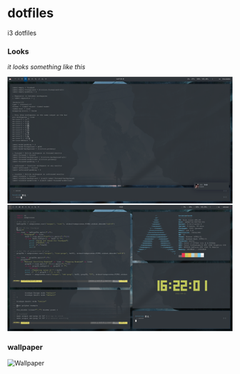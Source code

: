 # dotfiles
i3 dotfiles

### Looks

*it looks something like this*

![Latest rice](/screenshots/2021-09-13-140727_1920x1080_scrot.png "Starting")
![11 Sep 2021](/screenshots/2021-09-11-162201_1920x1080_scrot.png "Starting")

### wallpaper

![Wallpaper](https://kitan.org/data/images/2021/01/12/kitan_1113.jpg?v=47076370 "Starting")
